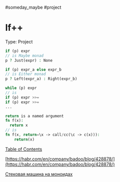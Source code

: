 #someday_maybe #project

# If++

Type: Project

```php
if (p) expr
// is Maybe monad
p ? Just(expr) : None

if (p) expr_a else expr_b
// is Either monad
p ? Left(expr_a) : Right(expr_b)

while (p) expr
// is
if (p) expr >>=
if (p) expr >>=
...

return is a named argument
fn f(x):
  return x
// is
fn f(x, return=\x -> call/cc(\c -> c(x))):
    return(x)
```

[Table of Contents](https://craftinginterpreters.com/contents.html)

[https://habr.com/en/company/badoo/blog/428878/](https://habr.com/en/company/badoo/blog/428878/)

[Стековая машина на моноидах](https://habr.com/ru/post/429530/)